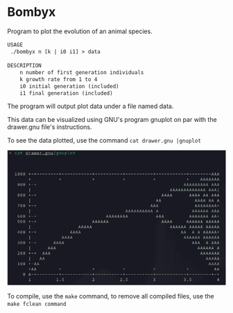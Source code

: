 Bombyx
======

Program to plot the evolution of an animal species.

```
USAGE  
 ./bombyx n [k | i0 i1] > data

DESCRIPTION  
    n number of first generation individuals  
    k growth rate from 1 to 4  
    i0 initial generation (included)  
    i1 final generation (included)
```

The program will output plot data under a file named data.

This data can be visualized using GNU's program gnuplot on par with the drawer.gnu file's instructions.

To see the data plotted, use the command `cat drawer.gnu |gnuplot`

![Example](doc/screenshot.png)

To compile, use the ``make`` command, to remove all compiled files, use the ``
make fclean command``
